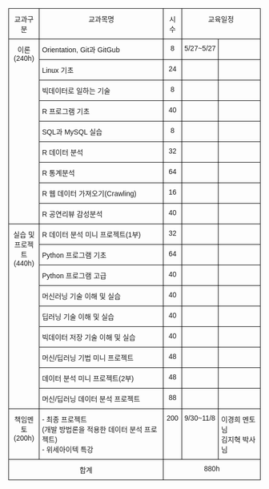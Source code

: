 <style type="text/css">
.tg  {border-collapse:collapse;border-spacing:0;}
.tg td{border-color:black;border-style:solid;border-width:1px;font-family:Arial, sans-serif;font-size:14px;
  overflow:hidden;padding:10px 5px;word-break:normal;}
.tg th{border-color:black;border-style:solid;border-width:1px;font-family:Arial, sans-serif;font-size:14px;
  font-weight:normal;overflow:hidden;padding:10px 5px;word-break:normal;}
.tg .tg-k9ij{font-family:"Lucida Sans Unicode", "Lucida Grande", sans-serif !important;;text-align:center;vertical-align:top}
.tg .tg-td0d{font-family:"Lucida Sans Unicode", "Lucida Grande", sans-serif !important;;text-align:left;vertical-align:top}
</style>
<table class="tg">
<thead>
  <tr>
    <th class="tg-k9ij">교과구분</th>
    <th class="tg-k9ij">교과목명</th>
    <th class="tg-k9ij">시수</th>
    <th class="tg-k9ij" colspan="2">교육일정</th>
  </tr>
</thead>
<tbody>
  <tr>
    <td class="tg-k9ij" rowspan="9">이론<br>(240h)</td>
    <td class="tg-td0d">Orientation, Git과 GitGub</td>
    <td class="tg-k9ij">8</td>
    <td class="tg-td0d">5/27~5/27</td>
    <td class="tg-td0d"></td>
  </tr>
  <tr>
    <td class="tg-td0d">Linux 기초</td>
    <td class="tg-k9ij">24</td>
    <td class="tg-td0d"></td>
    <td class="tg-td0d"></td>
  </tr>
  <tr>
    <td class="tg-td0d">빅데이터로 일하는 기술</td>
    <td class="tg-k9ij">8</td>
    <td class="tg-td0d"></td>
    <td class="tg-td0d"></td>
  </tr>
  <tr>
    <td class="tg-td0d">R 프로그램 기초</td>
    <td class="tg-k9ij">40</td>
    <td class="tg-td0d"></td>
    <td class="tg-td0d"></td>
  </tr>
  <tr>
    <td class="tg-td0d">SQL과 MySQL 실습</td>
    <td class="tg-k9ij">8</td>
    <td class="tg-td0d"></td>
    <td class="tg-td0d"></td>
  </tr>
  <tr>
    <td class="tg-td0d">R 데이터 분석</td>
    <td class="tg-k9ij">32</td>
    <td class="tg-td0d"></td>
    <td class="tg-td0d"></td>
  </tr>
  <tr>
    <td class="tg-td0d">R 통계분석</td>
    <td class="tg-k9ij">64</td>
    <td class="tg-td0d"></td>
    <td class="tg-td0d"></td>
  </tr>
  <tr>
    <td class="tg-td0d">R 웹 데이터 가져오기(Crawling)</td>
    <td class="tg-k9ij">16</td>
    <td class="tg-td0d"></td>
    <td class="tg-td0d"></td>
  </tr>
  <tr>
    <td class="tg-td0d">R 공연리뷰 감성분석</td>
    <td class="tg-k9ij">40</td>
    <td class="tg-td0d"></td>
    <td class="tg-td0d"></td>
  </tr>
  <tr>
    <td class="tg-k9ij" rowspan="9">실습 및<br>프로젝트<br>(440h)</td>
    <td class="tg-td0d">R 데이터 분석 미니 프로젝트(1부)</td>
    <td class="tg-k9ij">32</td>
    <td class="tg-td0d"></td>
    <td class="tg-td0d"></td>
  </tr>
  <tr>
    <td class="tg-td0d">Python 프로그램 기초</td>
    <td class="tg-k9ij">64</td>
    <td class="tg-td0d"></td>
    <td class="tg-td0d"></td>
  </tr>
  <tr>
    <td class="tg-td0d">Python 프로그램 고급</td>
    <td class="tg-k9ij">40</td>
    <td class="tg-td0d"></td>
    <td class="tg-td0d"></td>
  </tr>
  <tr>
    <td class="tg-td0d">머신러닝 기술 이해 및 실습</td>
    <td class="tg-k9ij">40</td>
    <td class="tg-td0d"></td>
    <td class="tg-td0d"></td>
  </tr>
  <tr>
    <td class="tg-td0d">딥러닝 기술 이해 및 실습</td>
    <td class="tg-k9ij">40</td>
    <td class="tg-td0d"></td>
    <td class="tg-td0d"></td>
  </tr>
  <tr>
    <td class="tg-td0d">빅데이터 저장 기술 이해 및 실습</td>
    <td class="tg-k9ij">40</td>
    <td class="tg-td0d"></td>
    <td class="tg-td0d"></td>
  </tr>
  <tr>
    <td class="tg-td0d">머신/딥러닝 기법 미니 프로젝트</td>
    <td class="tg-k9ij">48</td>
    <td class="tg-td0d"></td>
    <td class="tg-td0d"></td>
  </tr>
  <tr>
    <td class="tg-td0d">데이터 분석 미니 프로젝트(2부)</td>
    <td class="tg-k9ij">48</td>
    <td class="tg-td0d"></td>
    <td class="tg-td0d"></td>
  </tr>
  <tr>
    <td class="tg-td0d">머신/딥러닝 데이터 분석 프로젝트</td>
    <td class="tg-k9ij">88</td>
    <td class="tg-td0d"></td>
    <td class="tg-td0d"></td>
  </tr>
  <tr>
    <td class="tg-k9ij">책임멘토<br>(200h)</td>
    <td class="tg-td0d">- 최종 프로젝트<br>(개발 방법론을 적용한 데이터 분석 프로젝트)<br>- 위세아이텍 특강</td>
    <td class="tg-k9ij">200<br></td>
    <td class="tg-td0d">9/30~11/8</td>
    <td class="tg-td0d">이경희 멘토님<br>김지혁 박사님<br></td>
  </tr>
  <tr>
    <td class="tg-k9ij" colspan="2">합계</td>
    <td class="tg-k9ij" colspan="3">880h</td>
  </tr>
</tbody>
</table>
